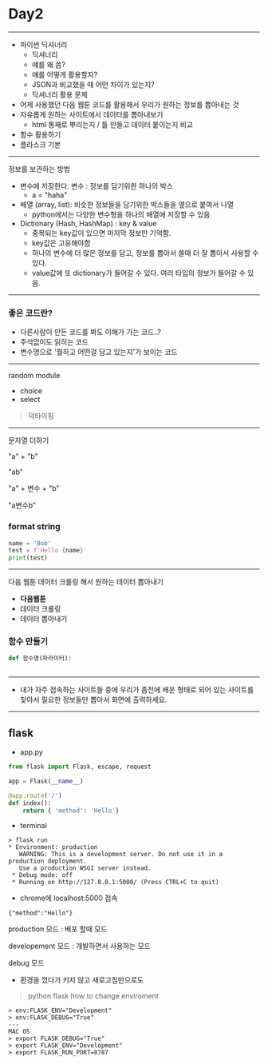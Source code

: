 # Day2

---

- 파이썬 딕셔너리
  - 딕셔너리
  - 얘를 왜 씀?
  - 얘를 어떻게 활용할지?
  - JSON과 비교했을 때 어떤 차이가 있는지?
  - 딕셔너리 활용 문제
- 어제 사용했던 다음 웹툰 코드를 활용해서 우리가 원하는 정보를 뽑아내는 것
- 자유롭게 원하는 사이트에서 데이터를 뽑아내보기
  - html 통째로 뿌리는지 / 틀 만들고 데이터 붙이는지 비교
- 함수 활용하기
- 플라스크 기본

---

정보를 보관하는 방법

- 변수에 저장한다. 변수 : 정보를 담기위한 하나의 박스
  - a = "haha"
- 배열 (array, list): 비슷한 정보들을 담기위한 박스들을 옆으로 붙여서 나열
  - python에서는 다양한 변수형을 하나의 배열에 저장할 수 있음
- Dictionary (Hash, HashMap) : key & value
  - 중복되는 key값이 있으면 마지막 정보만 기억함.
  - key값은 고유해야함
  - 하나의 변수에 더 많은 정보를 담고, 정보를 뽑아서 쓸때 더 잘 뽑아서 사용할 수 있다.
  - value값에 또 dictionary가 들어갈 수 있다. 여러 타입의 정보가 들어갈 수 있음.

---

### 좋은 코드란?

- 다른사람이 만든 코드를 봐도 이해가 가는 코드..?
- 주석없이도 읽히는 코드
- 변수명으로 '뭘하고 어떤걸 담고 있는지'가 보이는 코드

---

random module

- choice
- select

> 덕타이핑

---

문자열 더하기

"a" + "b"

"ab"

"a" + 변수 + "b"

"a변수b"

### format string

~~~python
name = 'Bob'
test = f'Hello {name}'
print(test)

~~~

---

다음 웹툰 데이터 크롤링 해서 원하는 데이터 뽑아내기

- **다음웹툰**
- 데이터 크롤링
- 데이터 뽑아내기

### 함수 만들기

~~~python
def 함수명(파라미터):
  
~~~

---

- 내가 자주 접속하는 사이트들 중에 우리가 좀전에 배운 형태로 되어 있는 사이트를 찾아서 필요한 정보들만 뽑아서 화면에 출력하세요.



---

## flask

- app.py

~~~python
from flask import Flask, escape, request

app = Flask(__name__)

@app.route('/')
def index():
    return { 'method': 'Hello'}
~~~

- terminal

~~~ command
> flask run
* Environment: production
   WARNING: This is a development server. Do not use it in a production deployment.
   Use a production WSGI server instead.
 * Debug mode: off
 * Running on http://127.0.0.1:5000/ (Press CTRL+C to quit)
~~~

- chrome에 localhost:5000 접속

~~~
{"method":"Hello"}
~~~





production 모드 : 배포 할때 모드

developement 모드 : 개발하면서 사용하는 모드

debug 모드 

- 환경을 껐다가 키지 않고 새로고침만으로도 

> python flask how to change enviroment

~~~command
> env:FLASK_ENV="Development"
> env:FLASK_DEBUG="True"
---
MAC OS
> export FLASK_DEBUG="True"
> export FLASK_ENV="Development"
> export FLASK_RUN_PORT=8787
~~~

